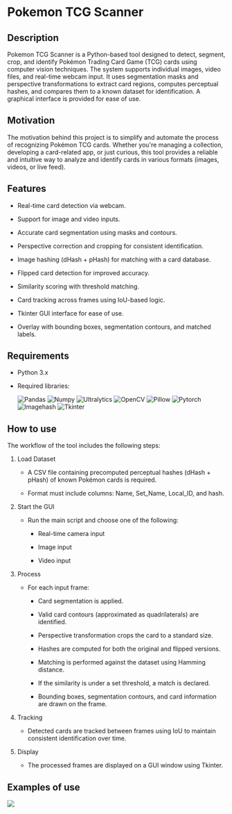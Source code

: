 # Pokemon TCG Scanner

## Description

Pokemon TCG Scanner is a Python-based tool designed to detect, segment, crop, and identify Pokémon Trading Card Game (TCG) cards using computer vision techniques. The system supports individual images, video files, and real-time webcam input. It uses segmentation masks and perspective transformations to extract card regions, computes perceptual hashes, and compares them to a known dataset for identification. A graphical interface is provided for ease of use.

## Motivation

The motivation behind this project is to simplify and automate the process of recognizing Pokémon TCG cards. Whether you're managing a collection, developing a card-related app, or just curious, this tool provides a reliable and intuitive way to analyze and identify cards in various formats (images, videos, or live feed).

## Features

* Real-time card detection via webcam.

* Support for image and video inputs.

* Accurate card segmentation using masks and contours.

* Perspective correction and cropping for consistent identification.

* Image hashing (dHash + pHash) for matching with a card database.

* Flipped card detection for improved accuracy.

* Similarity scoring with threshold matching.

* Card tracking across frames using IoU-based logic.

* Tkinter GUI interface for ease of use.

* Overlay with bounding boxes, segmentation contours, and matched labels.

## Requirements

* Python 3.x

* Required libraries: 

    ![Pandas](https://img.shields.io/badge/Pandas-gray?style=flat&logo=Pandas) ![Numpy](https://img.shields.io/badge/Numpy-gray?style=flat&logo=Numpy) ![Ultralytics](https://img.shields.io/badge/Ultralytics-gray?style=flat&logo=Ultralytics) ![OpenCV](https://img.shields.io/badge/OpenCV-gray?style=flat&logo=OpenCV) ![Pillow](https://img.shields.io/badge/Pillow-gray?style=flat&logo=Pillow) ![Pytorch](https://img.shields.io/badge/Pytorch-gray?style=flat&logo=Pytorch) ![Imagehash](https://img.shields.io/badge/Imagehash-gray?style=flat&logo=Imagehash) ![Tkinter](https://img.shields.io/badge/Tkinter-gray?style=flat&logo=Tkinter)

## How to use

The workflow of the tool includes the following steps:

1. Load Dataset

    * A CSV file containing precomputed perceptual hashes (dHash + pHash) of known Pokémon cards is required.

    * Format must include columns: Name, Set_Name, Local_ID, and hash.

2. Start the GUI

    * Run the main script and choose one of the following:

        * Real-time camera input

        * Image input

        * Video input

3. Process

    * For each input frame:

        * Card segmentation is applied.

        * Valid card contours (approximated as quadrilaterals) are identified.

        * Perspective transformation crops the card to a standard size.
        
        * Hashes are computed for both the original and flipped versions.

        * Matching is performed against the dataset using Hamming distance.

        * If the similarity is under a set threshold, a match is declared.

        * Bounding boxes, segmentation contours, and card information are drawn on the frame.

4. Tracking

    * Detected cards are tracked between frames using IoU to maintain consistent identification over time.

5. Display

    * The processed frames are displayed on a GUI window using Tkinter.


## Examples of use

![](example.gif)